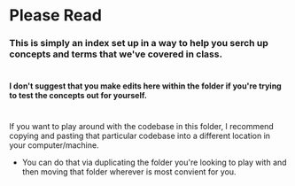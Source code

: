 # Please Read

### This is simply an index set up in a way to help you serch up concepts and terms that we've covered in class.

# 

#### I don't suggest that you make edits here within the folder if you're trying to test the concepts out for yourself.

#  

If you want to play around with the codebase in this folder, I recommend copying and pasting that particular codebase into a different location in your computer/machine.
- You can do that via duplicating the folder you're looking to play with and then moving that folder wherever is most convient for you.